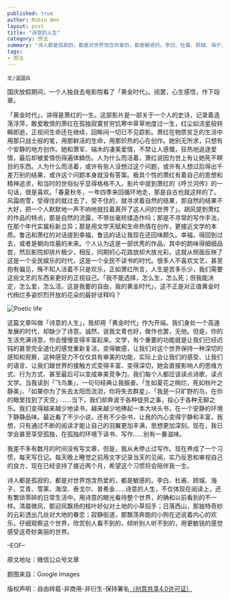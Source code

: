 ```yaml
---
published: true
author: Robin Wen
layout: post
title: "诗意的人生"
category: 想法
summary: "诗人都是孤寂的，都是对世界饱含热爱的，都是敏感的。李白、杜甫、顾城、海子、艾青、雪莱、海涅、泰戈尔、普希金……诗意的人生，不仅体现在阅读上，还有繁琐零碎的日常生活中。用诗意的眼光看待整个世界，的确和以前看到的不一样。清晨微风，那迎风飘扬的枝叶好似对土地的小草招手；日落西山，那独特奇妙的云彩透出几丝对大地的眷恋；寂静街道，那飘荡奔跑的小狗在述说着内心的欢乐。仔细观察这个世界，欣赏别人看不到的，倾听别人听不到的，用更敏锐的感觉感受这奇妙美丽的世界。"
tags: 
- 想法
---
```


`文/温国兵`

国庆放假期间，一个人独自去电影院看了「黄金时代」。阅罢，心生感悟，作下段章。

「黄金时代」，讲得是萧红的一生。这部影片是一部关于一个人的史诗，记录着迭荡浮萍，敢爱敢恨的萧红在孤独寂寞贫穷饥寒中草草地度过一生，红尘如流星般转瞬即逝，正视间生命还在继续，回眸间一切已不见踪影。萧红在物质贫乏的生活中用那只战士般的笔，用那鲜活的生命，用那炽热的心在创作。她别无所求，只想有个安静的地方创作。她和萧军、端木的凄美爱情，不禁让人感慨，狂热地追逐爱情，最后却被爱情伤得遍体鳞伤。人为什么而活着，萧红说因为世上有让她死不瞑目的东西。人为什么而活着，或许有些人没想过这个问题，或许有人想过后得出千差万别的结果，或许这个问题本身就没有答案。极具个性的萧红有着自己的思想和精神追求，和当时的世俗似乎显得格格不入。影片中提到萧红的《呼兰河传》的一句话，很是喜欢。「春夏秋冬，一年四季来回循环地走，那是自古也就这样的了。风霜雨雪，受得住的就过去了，受不住的，就寻求着自然的结果，那自然的结果不大好，把一个人默默地一声不响地就拉着离开了这人间的世界了」。胡风提到萧红的作品的特点，那是自然的流露，不带丝毫矫揉造作吗；那是不寻常的写作手法，在那个年代实属标新立异；那是用文学天赋和生命热情在创作，更接近文学的本质。鲁迅和萧红的对话提到幸福，鲁迅的话让我现在还回味颇久。幸福，得回到过去，或者是朝向坟墓的未来。个人认为这是一部优秀的作品，其中的韵味得细细品尝，然后影院却排片极少，相反，同期的心花路放却大放光彩。这就从侧面反映了这是一个全民娱乐的时代，这是一个全民不读书的时代。很多人不喜欢文艺，甚至抱有偏见，殊不知人活着不只是欢乐，正如萧红所言，人生是苦多乐少，我们需要这些文艺的东西来更好的正视自己。「我不能选择，怎么生，怎么死；但我能决定，怎么爱，怎么活。这是我要的自由，我的黄金时代」，这不正是对正值黄金时代绚烂多姿炽烈开放的花朵的最好诠释吗？

![Poetic life](https://cdn.wenguobing.com/VeBGel2.jpg)

这篇文章叫做「诗意的人生」，我却用「黄金时代」作为开端。我们身处一个高速发展的时代，却缺少了诗意。诚然，说我文青也好，做作也罢，无他。但是，你的生活充满诗意，你会慢慢变得丰富起来。文学，有个重要的功能就是让我们已经迟钝的甚至完全退化的感觉重新复活，变得敏感，让我们对这个世界保持一种深切的感知和观察，这种感受力不仅仅具有审美的功能，实际上会让我们的感受、让我们的语言、让我们跟世界的接触方式变得丰富、变得深切，她会直接影响人的思维方式、行为方式、甚至最后可以变成审美竞争力。我们每个人都应该读点诗歌，读点文学。当我读到「飞鸟集」，一句句经典让我振奋。「生如夏花之绚烂，死如秋叶之静美」、「如果你为了失去太阳而流泪，你将失去群星」、「我是一只旷野的鸟，在你的眼里找到了天空」……当下，我们却奔波于各种徒劳之事，投心于各种无聊之乐。我们变得越来越少地读书，越来越少地捧起一本大块头书，在一个安静的环境下静静品味。最近看了不少小说，还有不少杂书，让我的内心变得宁静和丰富，我想，只有通过不断的阅读才能让自己的羽翼更加丰满，思想更加深刻。现在，我已学会甚至享受孤独，在孤独的环境下读书、写作……别有一番滋味。

我差不多有数月的时间没有写文章，但是，我从未停止过写作。现在养成了一个习惯，每天写日记。每天晚上睡觉之前用文字记录当天的见闻，实乃反思和审视自己的良方，现在已经坚持了接近两个月，希望这个习惯将会陪伴我一生。

诗人都是孤寂的，都是对世界饱含热爱的，都是敏感的。李白、杜甫、顾城、海子、艾青、雪莱、海涅、泰戈尔、普希金……诗意的人生，不仅体现在阅读上，还有繁琐零碎的日常生活中。用诗意的眼光看待整个世界，的确和以前看到的不一样。清晨微风，那迎风飘扬的枝叶好似对土地的小草招手；日落西山，那独特奇妙的云彩透出几丝对大地的眷恋；寂静街道，那飘荡奔跑的小狗在述说着内心的欢乐。仔细观察这个世界，欣赏别人看不到的，倾听别人听不到的，用更敏锐的感觉感受这奇妙美丽的世界。

–EOF–

原文地址：微信公众号文章

题图来自：Google Images

版权声明：自由转载-非商用-非衍生-保持署名<a href="http://creativecommons.org/licenses/by-nc-nd/4.0/deed.zh" target="_blank">（创意共享4.0许可证）</a>
